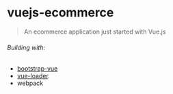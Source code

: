 # vuejs-ecommerce

> An ecommerce application just started with Vue.js
###### Building with:
- [bootstrap-vue](https://github.com/bootstrap-vue/bootstrap-vue/)
- [vue-loader](http://vuejs.github.io/vue-loader).
- webpack
